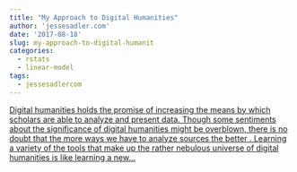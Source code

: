 ```yaml
---
title: "My Approach to Digital Humanities"
author: 'jessesadler.com'
date: '2017-08-18'
slug: my-approach-to-digital-humanit
categories:
  - rstats
  - linear-model
tags:
  - jessesadlercom
---
```


[Digital humanities holds the promise of increasing the means by which scholars are able to analyze and present data. Though some sentiments about the significance of digital humanities might be overblown, there is no doubt that the more ways we have to analyze sources the better . Learning a variety of the tools that make up the rather nebulous universe of digital humanities is like learning a new...<click to read more>](https://jessesadler.com/post/my-approach-to-dh/)

